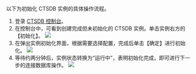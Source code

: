 以下为初始化 CTSDB 实例的具体操作流程。

1. 登录 [CTSDB 控制台](http://console.tce.fsphere.cn/ctsdb)。	
2. 在控制台中，可看到创建完成但未初始化的 CTSDB 实例。单击实例右方的【初始化】。
![](http://imgcache.tce.fsphere.cn/static/mc.qcloudimg.com/static/img/4afd1cab1d1ddf2e6c625618b9576d55/image.png)
3. 在弹出实例初始化界面，根据需要选择配置，完成后单击【确定】进行初始化。
 ![](http://imgcache.tce.fsphere.cn/static/mc.qcloudimg.com/static/img/f8a73d8a1770c55cded5c1bce6a6e200/image.png)	
4. 等待约两分钟后，实例状态转换为“运行中”，表明初始化完成，即可进行下一步的连接数据库操作。
 ![](http://imgcache.tce.fsphere.cn/static/mc.qcloudimg.com/static/img/e236e839b8a5544b15e7fb2892235071/image.png)
